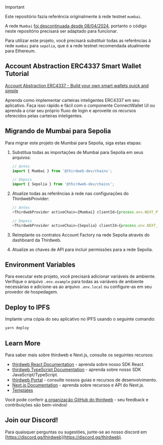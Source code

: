 > [!Important]  
> Este repositório fazia referência originalmente à rede testnet `mumbai`.
> 
> A rede `Mumbai` [foi descontinuada desde 08/04/2024](https://blog.thirdweb.com/deprecation-of-mumbai-testnet/), portanto o código neste repositório precisará ser adaptado para funcionar.
>
> Para utilizar este projeto, você precisará substituir todas as referências à rede `mumbai` para `sepolia`, que é a rede testnet recomendada atualmente para Ethereum.

## Account Abstraction ERC4337 Smart Wallet Tutorial

[Account Abstraction ERC4337 - Build your own smart wallets quick and simple](https://youtu.be/xmz7c7rl9cM)

Aprenda como implementar carteiras inteligentes ERC4337 em seu aplicativo. Faça isso rápido e fácil com o componente ConnectWallet UI ou aprenda a criar seu próprio fluxo de login e aproveite os recursos oferecidos pelas carteiras inteligentes.

## Migrando de Mumbai para Sepolia

Para migrar este projeto de Mumbai para Sepolia, siga estas etapas:

1. Substitua todas as importações de Mumbai para Sepolia em seus arquivos:
   ```typescript
   // Antes
   import { Mumbai } from '@thirdweb-dev/chains';
   
   // Depois
   import { Sepolia } from '@thirdweb-dev/chains';
   ```

2. Atualize todas as referências à rede nas configurações do ThirdwebProvider:
   ```typescript
   // Antes
   <ThirdwebProvider activeChain={Mumbai} clientId={process.env.NEXT_PUBLIC_TEMPLATE_CLIENT_ID}>
   
   // Depois
   <ThirdwebProvider activeChain={Sepolia} clientId={process.env.NEXT_PUBLIC_TEMPLATE_CLIENT_ID}>
   ```

3. Reimplante os contratos Account Factory na rede Sepolia através do dashboard da Thirdweb.

4. Atualize as chaves de API para incluir permissões para a rede Sepolia.

## Environment Variables

Para executar este projeto, você precisará adicionar variáveis de ambiente. Verifique o arquivo `.env.example` para todas as variáveis de ambiente necessárias e adicione-as ao arquivo `.env.local` ou configure-as em seu provedor de hospedagem.

## Deploy to IPFS

Implante uma cópia do seu aplicativo no IPFS usando o seguinte comando:

```bash
yarn deploy
```

## Learn More

Para saber mais sobre thirdweb e Next.js, consulte os seguintes recursos:

- [thirdweb React Documentation](https://docs.thirdweb.com/react) - aprenda sobre nosso SDK React.
- [thirdweb TypeScript Documentation](https://docs.thirdweb.com/typescript) - aprenda sobre nosso SDK JavaScript/TypeScript.
- [thirdweb Portal](https://docs.thirdweb.com) - consulte nossos guias e recursos de desenvolvimento.
- [Next.js Documentation](https://nextjs.org/docs) - aprenda sobre recursos e API do Next.js.
- [Templates](https://thirdweb.com/templates)

Você pode conferir [a organização GitHub do thirdweb](https://github.com/thirdweb-dev) - seu feedback e contribuições são bem-vindos!

## Join our Discord!

Para quaisquer perguntas ou sugestões, junte-se ao nosso discord em [https://discord.gg/thirdweb](https://discord.gg/thirdweb).
